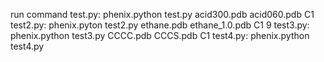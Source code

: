 run command
test.py: phenix.python test.py acid300.pdb acid060.pdb C1
test2.py: phenix.pyton test2.py ethane.pdb ethane_1.0.pdb C1 9
test3.py: phenix.python test3.py CCCC.pdb CCCS.pdb C1
test4.py: phenix.python test4.py
